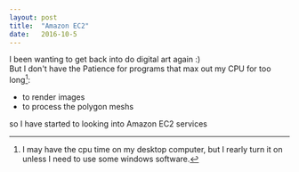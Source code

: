 ```yaml
---
layout: post
title:  "Amazon EC2"
date:   2016-10-5
---
```

I been wanting to get back into do digital art again :)   
But I don't have the Patience for programs that max out my CPU for too long[^1]:

* to render images
* to process the polygon meshs

so I have started to looking into Amazon EC2 services


[^1]: I may have the cpu time on my desktop computer, but I rearly turn it on unless I need to use some windows software.
